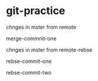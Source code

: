 # git-practice

chnges in mster from remote


merge-commnit-one

chnges in mster from remote-rebse


rebse-commit-one

rebse-commit-two